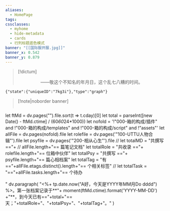 ```yaml
---
aliases:
  - HomePage
tags: 
cssclasses:
  - myhome
  - hide-metadata
  - cards
  - 行列标题底色模式
banner: "[[国际服开服.jpg]]"
banner_x: 0.542
banner_y: 0.879
---
```

> [!dictum] 
> <center>——敬这个不知名的年月日，这个乱七八糟的时间。</center>
> 

```templify-embed
{"state":{"uniqueID":"7kg3i"},"type":"graph"}
```

>[!note|noborder banner]  &nbsp;
> ```dataviewjs
let ftMd = dv.pages("").file.sort(t => t.cday)[0]
let total = parseInt([new Date() - ftMd.ctime] / (60*60*24*1000))
let nofold = '!"000-箱的构成/插件" and !"000-箱的构成/templates" and !"000-箱的构成/script" and !"assets"'
let allFile = dv.pages(nofold).file
let rolefile = dv.pages('"100-UTTU人物合辑"').file
let psyfile = dv.pages('"200-相从心生"').file
// let totalMD = "共撰写 =="+
// 	allFile.length+"== 篇笔记文档"
let totalRole = "共收录 =="+
	rolefile.length+"== 位箱中伙伴"
let totalPsy = "共撰写 =="+
	psyfile.length+"== 篇心相档案"
let totalTag = "有 =="+allFile.etags.distinct().length+"== 个相关标签"
// let totalTask = "=="+allFile.tasks.length+"== 个待办 <br><br>"
dv.paragraph(
	"<%+ tp.date.now("A好，今天是YYYY年MM月Do dddd") %>。第一张档案记录于**"+ moment(ftMd.ctime).format('YYYY-MM-DD') +"**，到今天已有=="+total+"==天；"+totalRole+"、"+totalPsy+"、"+totalTag+"。"
)
